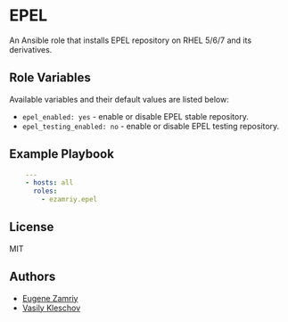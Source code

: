 # EPEL

An Ansible role that installs EPEL repository on RHEL 5/6/7 and its derivatives.


## Role Variables

Available variables and their default values are listed below:

* `epel_enabled: yes` - enable or disable EPEL stable repository.
* `epel_testing_enabled: no` - enable or disable EPEL testing repository.


## Example Playbook

```yaml
    ---
    - hosts: all
      roles:
        - ezamriy.epel
```


## License

MIT


## Authors

* [Eugene Zamriy](https://github.com/ezamriy)
* [Vasily Kleschov](https://github.com/korulag)
